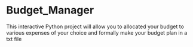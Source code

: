 # Budget_Manager
This interactive Python project will allow you to allocated your budget to various expenses of your choice and formally make your budget plan in a txt file
